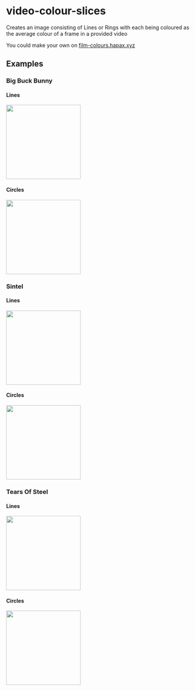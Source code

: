 # video-colour-slices
Creates an image consisting of Lines or Rings with each being coloured as the average colour of a frame in a provided video

You could make your own on [film-colours.hapax.xyz](http://film-colours.hapax.xyz)

## Examples

### Big Buck Bunny

#### Lines
<img src="https://github.com/AdamSlack/video-colour-slices/blob/master/examples/bigBuckBunny-lines.png?raw=true" width="200">

#### Circles
<img src="https://github.com/AdamSlack/video-colour-slices/blob/master/examples/bigBuckBunny-circles.png?raw=true" width="200">

### Sintel

#### Lines
<img src="https://github.com/AdamSlack/video-colour-slices/blob/master/examples/sintel-lines.png?raw=true" width="200">

#### Circles
<img src="https://github.com/AdamSlack/video-colour-slices/blob/master/examples/sintel-circles.png?raw=true" width="200">


### Tears Of Steel

#### Lines
<img src="https://github.com/AdamSlack/video-colour-slices/blob/master/examples/tearsOfSteel-lines.png?raw=true" width="200">

#### Circles
<img src="https://github.com/AdamSlack/video-colour-slices/blob/master/examples/tearsOfSteel-circles.png?raw=true" width="200">
